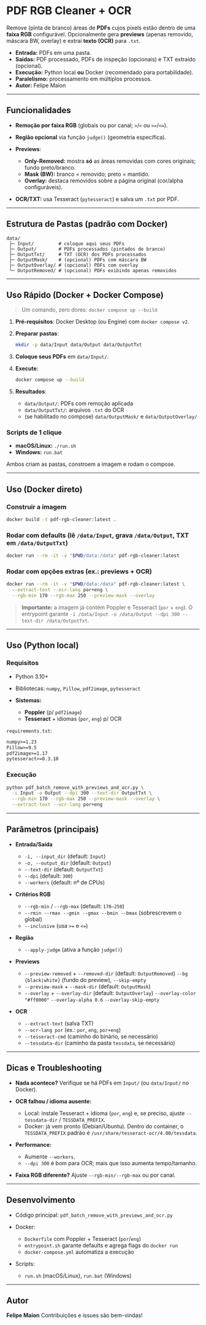 # PDF RGB Cleaner + OCR

Remove (pinta de branco) áreas de **PDFs** cujos pixels estão dentro de uma **faixa RGB** configurável.
Opcionalmente gera **previews** (apenas removido, máscara BW, overlay) e extrai **texto (OCR)** para `.txt`.

- **Entrada:** PDFs em uma pasta.
- **Saídas:** PDF processado, PDFs de inspeção (opcionais) e TXT extraído (opcional).
- **Execução:** Python local **ou** Docker (recomendado para portabilidade).
- **Paralelismo:** processamento em múltiplos processos.
- **Autor:** Felipe Maion

---

## Funcionalidades

- **Remoção por faixa RGB** (globais ou por canal; `>`/`<` ou `>=`/`<=`).
- **Região opcional** via função `judge()` (geometria específica).
- **Previews**:

  - **Only-Removed:** mostra **só** as áreas removidas com cores originais; fundo preto/branco.
  - **Mask (BW):** branco = removido; preto = mantido.
  - **Overlay:** destaca removidos sobre a página original (cor/alpha configuráveis).

- **OCR/TXT:** usa Tesseract (`pytesseract`) e salva um `.txt` por PDF.

---

## Estrutura de Pastas (padrão com Docker)

```
data/
 ├─ Input/         # coloque aqui seus PDFs
 ├─ Output/        # PDFs processados (pintados de branco)
 ├─ OutputTxt/     # TXT (OCR) dos PDFs processados
 ├─ OutputMask/    # (opcional) PDFs com máscara BW
 ├─ OutputOverlay/ # (opcional) PDFs com overlay
 └─ OutputRemoved/ # (opcional) PDFs exibindo apenas removidos
```

---

## Uso Rápido (Docker + Docker Compose)

> Um comando, zero dores: `docker compose up --build`

1. **Pré-requisitos**: Docker Desktop (ou Engine) com `docker compose v2`.
2. **Preparar pastas**:

   ```bash
   mkdir -p data/Input data/Output data/OutputTxt
   ```

3. **Coloque seus PDFs** em `data/Input/`.
4. **Execute**:

   ```bash
   docker compose up --build
   ```

5. **Resultados**:

   - `data/Output/`: PDFs com remoção aplicada
   - `data/OutputTxt/`: arquivos `.txt` do OCR
   - (se habilitado no compose) `data/OutputMask/` e `data/OutputOverlay/`

### Scripts de 1 clique

- **macOS/Linux:** `./run.sh`
- **Windows:** `run.bat`

Ambos criam as pastas, constroem a imagem e rodam o compose.

---

## Uso (Docker direto)

### Construir a imagem

```bash
docker build -t pdf-rgb-cleaner:latest .
```

### Rodar com defaults (lê `/data/Input`, grava `/data/Output`, TXT em `/data/OutputTxt`)

```bash
docker run --rm -it -v "$PWD/data:/data" pdf-rgb-cleaner:latest
```

### Rodar com opções extras (ex.: previews + OCR)

```bash
docker run --rm -it -v "$PWD/data:/data" pdf-rgb-cleaner:latest \
  --extract-text --ocr-lang por+eng \
  --rgb-min 170 --rgb-max 250 --preview-mask --overlay
```

> **Importante:** a imagem já contém Poppler e Tesseract (`por` + `eng`).
> O entrypoint garante `-i /data/Input -o /data/Output --dpi 300 --text-dir /data/OutputTxt`.

---

## Uso (Python local)

### Requisitos

- Python 3.10+
- Bibliotecas: `numpy`, `Pillow`, `pdf2image`, `pytesseract`
- **Sistemas:**

  - **Poppler** (p/ `pdf2image`)
  - **Tesseract** + idiomas (`por`, `eng`) p/ OCR

`requirements.txt`:

```txt
numpy>=1.23
Pillow>=9.5
pdf2image>=1.17
pytesseract>=0.3.10
```

### Execução

```bash
python pdf_batch_remove_with_previews_and_ocr.py \
  -i Input -o Output --dpi 300 --text-dir OutputTxt \
  --rgb-min 170 --rgb-max 250 --preview-mask --overlay \
  --extract-text --ocr-lang por+eng
```

---

## Parâmetros (principais)

- **Entrada/Saída**

  - `-i, --input_dir` (default: `Input`)
  - `-o, --output_dir` (default: `Output`)
  - `--text-dir` (default: `OutputTxt`)
  - `--dpi` (default: `300`)
  - `--workers` (default: nº de CPUs)

- **Critérios RGB**

  - `--rgb-min` / `--rgb-max` (default: `170–250`)
  - `--rmin --rmax --gmin --gmax --bmin --bmax` (sobrescrevem o global)
  - `--inclusive` (usa `>=` e `<=`)

- **Região**

  - `--apply-judge` (ativa a função `judge()`)

- **Previews**

  - `--preview-removed` + `--removed-dir` (default: `OutputRemoved`)
    `--bg {black|white}` (fundo do preview), `--skip-empty`
  - `--preview-mask` + `--mask-dir` (default: `OutputMask`)
  - `--overlay` + `--overlay-dir` (default: `OutputOverlay`)
    `--overlay-color "#ff0000"` `--overlay-alpha 0.6` `--overlay-skip-empty`

- **OCR**

  - `--extract-text` (salva TXT)
  - `--ocr-lang por` (ex.: `por`, `eng`, `por+eng`)
  - `--tesseract-cmd` (caminho do binário, se necessário)
  - `--tessdata-dir` (caminho da pasta `tessdata`, se necessário)

---

## Dicas e Troubleshooting

- **Nada acontece?** Verifique se há PDFs em `Input/` (ou `data/Input/` no Docker).
- **OCR falhou / idioma ausente:**

  - Local: instale Tesseract + idioma (`por`, `eng`) e, se preciso, ajuste `--tessdata-dir` / `TESSDATA_PREFIX`.
  - Docker: já vem pronto (Debian/Ubuntu). Dentro do container, o `TESSDATA_PREFIX` padrão é `/usr/share/tesseract-ocr/4.00/tessdata`.

- **Performance:**

  - Aumente `--workers`.
  - `--dpi 300` é bom para OCR; mais que isso aumenta tempo/tamanho.

- **Faixa RGB diferente?** Ajuste `--rgb-min/--rgb-max` ou por canal.

---

## Desenvolvimento

- Código principal: `pdf_batch_remove_with_previews_and_ocr.py`
- Docker:

  - `Dockerfile` com Poppler + Tesseract (`por`/`eng`)
  - `entrypoint.sh` garante defaults e agrega flags do `docker run`
  - `docker-compose.yml` automatiza a execução

- Scripts:

  - `run.sh` (macOS/Linux), `run.bat` (Windows)

---

## Autor

**Felipe Maion**
Contribuições e issues são bem-vindas!
